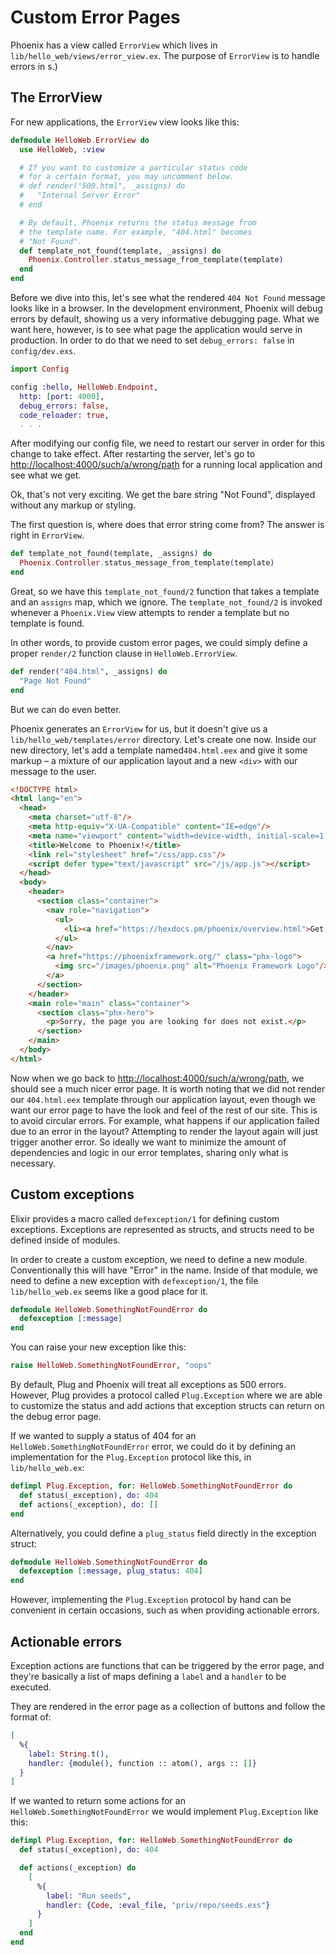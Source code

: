 # Custom Error Pages

Phoenix has a view called `ErrorView` which lives in `lib/hello_web/views/error_view.ex`. The purpose of `ErrorView` is to handle errors in s.)

## The ErrorView

For new applications, the `ErrorView` view looks like this:

```elixir
defmodule HelloWeb.ErrorView do
  use HelloWeb, :view

  # If you want to customize a particular status code
  # for a certain format, you may uncomment below.
  # def render("500.html", _assigns) do
  #   "Internal Server Error"
  # end

  # By default, Phoenix returns the status message from
  # the template name. For example, "404.html" becomes
  # "Not Found".
  def template_not_found(template, _assigns) do
    Phoenix.Controller.status_message_from_template(template)
  end
end
```

Before we dive into this, let's see what the rendered `404 Not Found` message looks like in a browser. In the development environment, Phoenix will debug errors by default, showing us a very informative debugging page. What we want here, however, is to see what page the application would serve in production. In order to do that we need to set `debug_errors: false` in `config/dev.exs`.

```elixir
import Config

config :hello, HelloWeb.Endpoint,
  http: [port: 4000],
  debug_errors: false,
  code_reloader: true,
  . . .
```

After modifying our config file, we need to restart our server in order for this change to take effect. After restarting the server, let's go to [http://localhost:4000/such/a/wrong/path](http://localhost:4000/such/a/wrong/path) for a running local application and see what we get.

Ok, that's not very exciting. We get the bare string "Not Found", displayed without any markup or styling.

The first question is, where does that error string come from? The answer is right in `ErrorView`.

```elixir
def template_not_found(template, _assigns) do
  Phoenix.Controller.status_message_from_template(template)
end
```

Great, so we have this `template_not_found/2` function that takes a template and an `assigns` map, which we ignore. The `template_not_found/2` is invoked whenever a `Phoenix.View` view attempts to render a template but no template is found.

In other words, to provide custom error pages, we could simply define a proper `render/2` function clause in `HelloWeb.ErrorView`.

```elixir
def render("404.html", _assigns) do
  "Page Not Found"
end
```

But we can do even better.

Phoenix generates an `ErrorView` for us, but it doesn't give us a `lib/hello_web/templates/error` directory. Let's create one now. Inside our new directory, let's add a template named`404.html.eex` and give it some markup – a mixture of our application layout and a new `<div>` with our message to the user.

```html
<!DOCTYPE html>
<html lang="en">
  <head>
    <meta charset="utf-8"/>
    <meta http-equiv="X-UA-Compatible" content="IE=edge"/>
    <meta name="viewport" content="width=device-width, initial-scale=1.0"/>
    <title>Welcome to Phoenix!</title>
    <link rel="stylesheet" href="/css/app.css"/>
    <script defer type="text/javascript" src="/js/app.js"></script>
  </head>
  <body>
    <header>
      <section class="container">
        <nav role="navigation">
          <ul>
            <li><a href="https://hexdocs.pm/phoenix/overview.html">Get Started</a></li>
          </ul>
        </nav>
        <a href="https://phoenixframework.org/" class="phx-logo">
          <img src="/images/phoenix.png" alt="Phoenix Framework Logo"/>
        </a>
      </section>
    </header>
    <main role="main" class="container">
      <section class="phx-hero">
        <p>Sorry, the page you are looking for does not exist.</p>
      </section>
    </main>
  </body>
</html>
```

Now when we go back to [http://localhost:4000/such/a/wrong/path](http://localhost:4000/such/a/wrong/path), we should see a much nicer error page. It is worth noting that we did not render our `404.html.eex` template through our application layout, even though we want our error page to have the look and feel of the rest of our site. This is to avoid circular errors. For example, what happens if our application failed due to an error in the layout? Attempting to render the layout again will just trigger another error. So ideally we want to minimize the amount of dependencies and logic in our error templates, sharing only what is necessary.

## Custom exceptions

Elixir provides a macro called `defexception/1` for defining custom exceptions. Exceptions are represented as structs, and structs need to be defined inside of modules.

In order to create a custom exception, we need to define a new module. Conventionally this will have "Error" in the name. Inside of that module, we need to define a new exception with `defexception/1`, the file `lib/hello_web.ex` seems like a good place for it.

```elixir
defmodule HelloWeb.SomethingNotFoundError do
  defexception [:message]
end
```

You can raise your new exception like this:

```elixir
raise HelloWeb.SomethingNotFoundError, "oops"
```

By default, Plug and Phoenix will treat all exceptions as 500 errors. However, Plug provides a protocol called `Plug.Exception` where we are able to customize the status and add actions that exception structs can return on the debug error page.

If we wanted to supply a status of 404 for an `HelloWeb.SomethingNotFoundError` error, we could do it by defining an implementation for the `Plug.Exception` protocol like this, in `lib/hello_web.ex`:

```elixir
defimpl Plug.Exception, for: HelloWeb.SomethingNotFoundError do
  def status(_exception), do: 404
  def actions(_exception), do: []
end
```

Alternatively, you could define a `plug_status` field directly in the exception struct:

```elixir
defmodule HelloWeb.SomethingNotFoundError do
  defexception [:message, plug_status: 404]
end
```

However, implementing the `Plug.Exception` protocol by hand can be convenient in certain occasions, such as when providing actionable errors.

## Actionable errors

Exception actions are functions that can be triggered by the error page, and they're basically a list of maps defining a `label` and a `handler` to be executed.

They are rendered in the error page as a collection of buttons and follow the format of:
```elixir
[
  %{
    label: String.t(),
    handler: {module(), function :: atom(), args :: []}
  }
]
```

If we wanted to return some actions for an `HelloWeb.SomethingNotFoundError` we would implement `Plug.Exception` like this:

```elixir
defimpl Plug.Exception, for: HelloWeb.SomethingNotFoundError do
  def status(_exception), do: 404

  def actions(_exception) do
    [
      %{
        label: "Run seeds",
        handler: {Code, :eval_file, "priv/repo/seeds.exs"}
      }
    ]
  end
end
```
